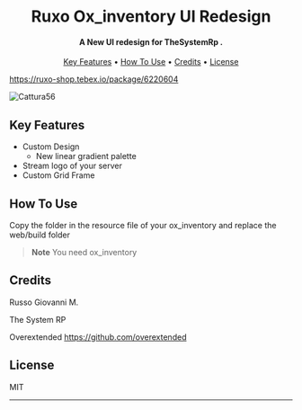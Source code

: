 

<h1 align="center">
Ruxo Ox_inventory UI Redesign
  <br>
</h1>

<h4 align="center">A New UI redesign for TheSystemRp
.</h4>

<p align="center">
  <a href="#key-features">Key Features</a> •
  <a href="#how-to-use">How To Use</a> •
  <a href="#credits">Credits</a> •
  <a href="#license">License</a>
</p>

https://ruxo-shop.tebex.io/package/6220604

![Cattura56](https://user-images.githubusercontent.com/113531412/235522284-e6fd8254-78a8-4968-be0b-097d64f4ca4b.PNG)

## Key Features

* Custom Design
  - New linear gradient palette
* Stream logo of your server
* Custom Grid Frame

## How To Use

Copy the folder in the resource file of your ox_inventory and replace the web/build folder


> **Note**
> You need ox_inventory 


## Credits

Russo Giovanni M.

The System RP

Overextended https://github.com/overextended

## License

MIT

---

